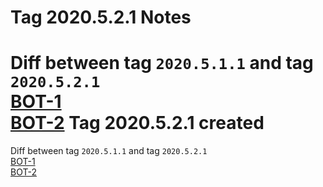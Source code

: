 Tag 2020.5.2.1 Notes  
====  
Diff between tag `2020.5.1.1` and  tag `2020.5.2.1`  
[BOT-1](https://intouchhealth.atlassian.net/browse/BOT-1)  
[BOT-2](https://intouchhealth.atlassian.net/browse/BOT-2)
Tag 2020.5.2.1 created  
==  
Diff between tag `2020.5.1.1` and  tag `2020.5.2.1`  
[BOT-1](https://intouchhealth.atlassian.net/browse/BOT-1)  
[BOT-2](https://intouchhealth.atlassian.net/browse/BOT-2)